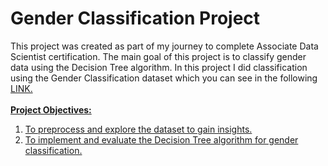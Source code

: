 # Gender Classification Project
This project was created as part of my journey to complete Associate Data Scientist certification. The main goal of this project is to classify gender data using the Decision Tree algorithm. In this project I did classification using the Gender Classification dataset which you can see in the following <a href=https://www.kaggle.com/datasets/elakiricoder/gender-classification-dataset/data)> LINK.
<br></br>
<b>Project Objectives:</b>
<ol>
<li>To preprocess and explore the dataset to gain insights.</li>
<li>To implement and evaluate the Decision Tree algorithm for gender classification.</li>
</ol>
